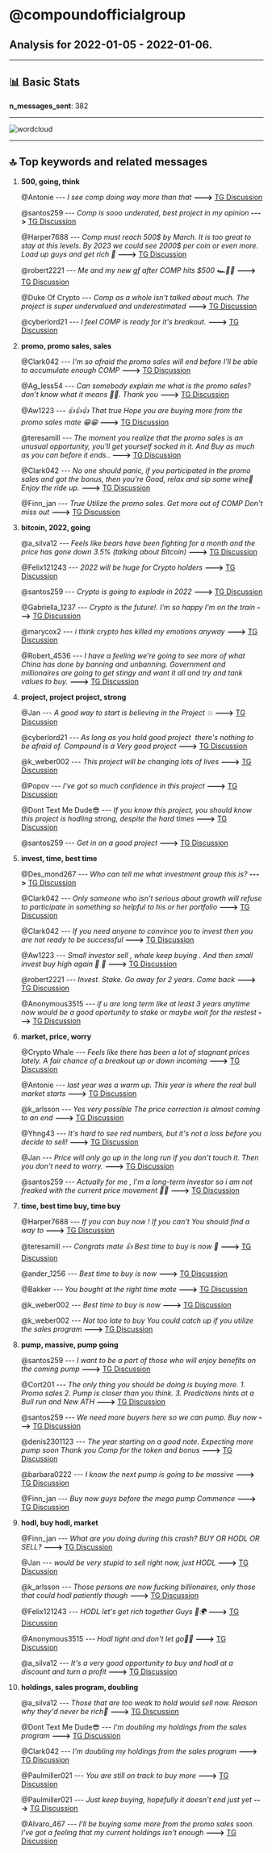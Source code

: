 # **@compoundofficialgroup**
 ## Analysis for **2022-01-05** - **2022-01-06**.

---

## 📊 **Basic Stats**

**n_messages_sent**: 382

---
![wordcloud](compoundofficialgroup_1Days_wordcloud.png)

---


## 🔝 **Top keywords and related messages**

1. **500, going, think**

    @Antonie --- *I see comp doing way more than that* **--->** [TG Discussion](https://t.me/compoundofficialgroup/27259)

    @santos259 --- *Comp is sooo underated, best project in my opinion* **--->** [TG Discussion](https://t.me/compoundofficialgroup/27538)

    @Harper7688 --- *Comp must reach 500$ by March. It is too great to stay at this levels. By 2023 we could see 2000$ per coin or even more. Load up guys and get rich 🤑* **--->** [TG Discussion](https://t.me/compoundofficialgroup/27357)

    @robert2221 --- *Me and my new gf after COMP hits $500 🏎️🏡💴* **--->** [TG Discussion](https://t.me/compoundofficialgroup/27373)

    @Duke Of Crypto --- *Comp as a whole isn't talked about much. The project is super undervalued and underestimated* **--->** [TG Discussion](https://t.me/compoundofficialgroup/27576)

    @cyberlord21 --- *I feel COMP is ready for it's breakout.* **--->** [TG Discussion](https://t.me/compoundofficialgroup/27635)

2. **promo, promo sales, sales**

    @Clark042 --- *I'm so afraid the promo sales will end before I'll be able to accumulate enough COMP* **--->** [TG Discussion](https://t.me/compoundofficialgroup/27400)

    @Ag_less54 --- *Can somebody explain me what is the promo sales? don’t know what it means 🤷‍♂️. Thank you* **--->** [TG Discussion](https://t.me/compoundofficialgroup/27716)

    @Aw1223 --- *👍👍👍 That true  Hope you are buying more from the promo sales mate 😁😁* **--->** [TG Discussion](https://t.me/compoundofficialgroup/27828)

    @teresamill --- *The moment you realize that the promo sales is an unusual opportunity, you'll get yourself socked in it. And Buy as much as you can before it ends..* **--->** [TG Discussion](https://t.me/compoundofficialgroup/27692)

    @Clark042 --- *No one should panic, if you participated in the promo sales and got the bonus, then you're Good, relax and sip some wine🥂 Enjoy the ride up.* **--->** [TG Discussion](https://t.me/compoundofficialgroup/27528)

    @Finn_jan --- *True Utilize the promo sales. Get more out of COMP Don't miss out* **--->** [TG Discussion](https://t.me/compoundofficialgroup/27599)

3. **bitcoin, 2022, going**

    @a_silva12 --- *Feels like bears have been fighting for a month and the price has gone down 3.5% (talking about Bitcoin)* **--->** [TG Discussion](https://t.me/compoundofficialgroup/27711)

    @Felix121243 --- *2022 will be huge for Crypto holders* **--->** [TG Discussion](https://t.me/compoundofficialgroup/27326)

    @santos259 --- *Crypto is going to explode in 2022* **--->** [TG Discussion](https://t.me/compoundofficialgroup/27297)

    @Gabriella_1237 --- *Crypto is the future!. I’m so happy I’m on the train* **--->** [TG Discussion](https://t.me/compoundofficialgroup/27308)

    @marycox2 --- *i think crypto has killed my emotions anyway* **--->** [TG Discussion](https://t.me/compoundofficialgroup/27706)

    @Robert_4536 --- *I have a feeling we’re going to see more of what China has done by banning and unbanning. Government and millionaires are going to get stingy and want it all and try and tank values to buy.* **--->** [TG Discussion](https://t.me/compoundofficialgroup/27572)

4. **project, project project, strong**

    @Jan --- *A good way to start is believing in the Project 💥* **--->** [TG Discussion](https://t.me/compoundofficialgroup/27262)

    @cyberlord21 --- *As long as you hold good project  there's nothing to be afraid of.  Compound is a Very good project* **--->** [TG Discussion](https://t.me/compoundofficialgroup/27569)

    @k_weber002 --- *This project will be changing lots of lives* **--->** [TG Discussion](https://t.me/compoundofficialgroup/27695)

    @Popov --- *I've got so much confidence in this project* **--->** [TG Discussion](https://t.me/compoundofficialgroup/27317)

    @Dont Text Me Dude😎 --- *If you know this project, you should know this project is hodling strong, despite the hard times* **--->** [TG Discussion](https://t.me/compoundofficialgroup/27772)

    @santos259 --- *Get in on a good project* **--->** [TG Discussion](https://t.me/compoundofficialgroup/27724)

5. **invest, time, best time**

    @Des_mond267 --- *Who can tell me what investment group this is?* **--->** [TG Discussion](https://t.me/compoundofficialgroup/27335)

    @Clark042 --- *Only someone who isn't serious about growth will refuse to participate in something so helpful to his or her portfolio* **--->** [TG Discussion](https://t.me/compoundofficialgroup/27822)

    @Clark042 --- *If you need anyone to convince you to invest then you are not ready to be successful* **--->** [TG Discussion](https://t.me/compoundofficialgroup/27688)

    @Aw1223 --- *Small investor sell , whale keep buying . And then small invest buy high again 🤣 🤣* **--->** [TG Discussion](https://t.me/compoundofficialgroup/27487)

    @robert2221 --- *Invest. Stake. Go away for 2 years. Come back* **--->** [TG Discussion](https://t.me/compoundofficialgroup/27559)

    @Anonymous3515 --- *if u are long term like at least 3 years anytime now would be a good oportunity to stake or maybe wait for the restest* **--->** [TG Discussion](https://t.me/compoundofficialgroup/27749)

6. **market, price, worry**

    @Crypto Whale --- *Feels like there has been a lot of stagnant prices lately. A fair chance of a breakout up or down incoming* **--->** [TG Discussion](https://t.me/compoundofficialgroup/27295)

    @Antonie --- *last year was a warm up. This year is where the real bull market starts* **--->** [TG Discussion](https://t.me/compoundofficialgroup/27774)

    @k_arlsson --- *Yes very possible  The price correction is almost coming to an end* **--->** [TG Discussion](https://t.me/compoundofficialgroup/27260)

    @Yhng43 --- *It's hard to see red numbers, but it's not a loss before you decide to sell!* **--->** [TG Discussion](https://t.me/compoundofficialgroup/27666)

    @Jan --- *Price will only go up in the long run if you don't touch it. Then you don't need to worry.* **--->** [TG Discussion](https://t.me/compoundofficialgroup/27732)

    @santos259 --- *Actually for me , I'm  a long-term investor so i am not freaked with the current price movement 🥶🥶* **--->** [TG Discussion](https://t.me/compoundofficialgroup/27499)

7. **time, best time buy, time buy**

    @Harper7688 --- *If you can buy now ! If you can't  You should find a way to* **--->** [TG Discussion](https://t.me/compoundofficialgroup/27270)

    @teresamill --- *Congrats mate 👍 Best time to buy is now 🤑* **--->** [TG Discussion](https://t.me/compoundofficialgroup/27285)

    @ander_1256 --- *Best time to buy is now* **--->** [TG Discussion](https://t.me/compoundofficialgroup/27346)

    @Bakker --- *You bought at the right time mate* **--->** [TG Discussion](https://t.me/compoundofficialgroup/27384)

    @k_weber002 --- *Best time to buy is now* **--->** [TG Discussion](https://t.me/compoundofficialgroup/27410)

    @k_weber002 --- *Not too late to buy  You could catch up if you utilize the sales program* **--->** [TG Discussion](https://t.me/compoundofficialgroup/27627)

8. **pump, massive, pump going**

    @santos259 --- *I want to be a part of those who will enjoy benefits on the coming pump* **--->** [TG Discussion](https://t.me/compoundofficialgroup/27811)

    @Cort201 --- *The only thing you  should be doing is buying more. 1. Promo sales 2. Pump is closer than you think. 3. Predictions hints at a Bull run and New ATH* **--->** [TG Discussion](https://t.me/compoundofficialgroup/27430)

    @santos259 --- *We need more buyers here so we can pump. Buy now* **--->** [TG Discussion](https://t.me/compoundofficialgroup/27734)

    @denis2301123 --- *The year starting on a good note. Expecting more  pump soon Thank you Comp for the token and bonus* **--->** [TG Discussion](https://t.me/compoundofficialgroup/27700)

    @barbara0222 --- *I know the next pump is going to be massive* **--->** [TG Discussion](https://t.me/compoundofficialgroup/27652)

    @Finn_jan --- *Buy now guys before the mega pump Commence* **--->** [TG Discussion](https://t.me/compoundofficialgroup/27398)

9. **hodl, buy hodl, market**

    @Finn_jan --- *What are you doing during this crash? BUY OR HODL OR SELL?* **--->** [TG Discussion](https://t.me/compoundofficialgroup/27797)

    @Jan --- *would be very stupid to sell right now, just HODL* **--->** [TG Discussion](https://t.me/compoundofficialgroup/27800)

    @k_arlsson --- *Those persons are now fucking billionaires, only those that could hodl patiently though* **--->** [TG Discussion](https://t.me/compoundofficialgroup/27773)

    @Felix121243 --- *HODL let's get rich together Guys 🚀🌍* **--->** [TG Discussion](https://t.me/compoundofficialgroup/27705)

    @Anonymous3515 --- *Hodl tight and don't let go🚀💥* **--->** [TG Discussion](https://t.me/compoundofficialgroup/27703)

    @a_silva12 --- *It's a very good opportunity to buy and hodl at a discount and turn a profit* **--->** [TG Discussion](https://t.me/compoundofficialgroup/27634)

10. **holdings, sales program, doubling**

    @a_silva12 --- *Those that are too weak to hold would sell now. Reason why they'd never be rich🥳* **--->** [TG Discussion](https://t.me/compoundofficialgroup/27566)

    @Dont Text Me Dude😎 --- *I'm doubling my holdings from the sales program* **--->** [TG Discussion](https://t.me/compoundofficialgroup/27651)

    @Clark042 --- *I'm doubling my holdings from the sales program* **--->** [TG Discussion](https://t.me/compoundofficialgroup/27407)

    @Paulmiller021 --- *You are still on track to buy more* **--->** [TG Discussion](https://t.me/compoundofficialgroup/27403)

    @Paulmiller021 --- *Just keep buying, hopefully it doesn't end just yet* **--->** [TG Discussion](https://t.me/compoundofficialgroup/27401)

    @Alvaro_467 --- *I'll be buying some more from the promo sales soon. I've got a feeling that my current holdings isn't enough* **--->** [TG Discussion](https://t.me/compoundofficialgroup/27288)

